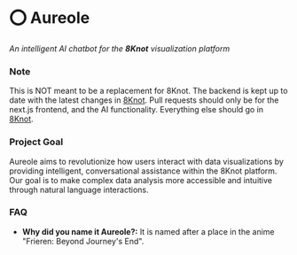 # ⭕ Aureole 
*An intelligent AI chatbot for the **8Knot** visualization platform*

### Note
This is NOT meant to be a replacement for 8Knot. The backend is kept up to date with the latest changes in [8Knot](https://github.com/oss-aspen/8Knot). Pull requests should only be for the next.js frontend, and the AI functionality. Everything else should go in [8Knot](https://github.com/oss-aspen/8Knot).

### Project Goal
Aureole aims to revolutionize how users interact with data visualizations by providing intelligent, conversational assistance within the 8Knot platform. Our goal is to make complex data analysis more accessible and intuitive through natural language interactions.

### FAQ
- **Why did you name it Aureole?:** It is named after a place in the anime "Frieren: Beyond Journey's End".